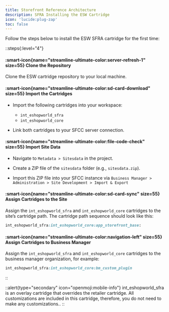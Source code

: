 ```yaml
---
title: Storefront Reference Architecture
description: SFRA Installing the ESW Cartridge
icon: 'lucide:plug-zap'
toc: false
---
```


Follow the steps below to install the ESW SFRA cartridge for the first time:

::steps{:level="4"}
  #### :smart-icon{name="streamline-ultimate-color:server-refresh-1" size=55}  Clone the Repository

  Clone the ESW cartridge repository to your local machine.


  #### :smart-icon{name="streamline-ultimate-color:sd-card-download" size=55}  Import the Cartridges
  
  - Import the following cartridges into your workspace:
  
    - `int_eshopworld_sfra`
    - `int_eshopworld_core`
  
  - Link both cartridges to your SFCC server connection.

  #### :smart-icon{name="streamline-ultimate-color:file-code-check" size=55}  Import Site Data

  - Navigate to `Metadata > Sitesdata` in the project.

  - Create a ZIP file of the `sitesdata` folder (e.g., `sitesdata.zip`).

  - Import this ZIP file into your SFCC instance via `Business Manager > Administration > Site Development > Import & Export`


  #### :smart-icon{name="streamline-ultimate-color:sd-card-sync" size=55} Assign Cartridges to the Site

  Assign the `int_eshopworld_sfra` and `int_eshopworld_core` cartridges to the site’s cartridge path. The cartridge path sequence should look like this:

  ```rb
  int_eshopworld_sfra:int_eshopworld_core:app_storefront_base:
  ```

  #### :smart-icon{name="streamline-ultimate-color:navigation-left" size=55} Assign Cartridges to Business Manager

  Assign the `int_eshopworld_sfra` and `int_eshopworld_core` cartridges to the business manager organization, for example:

  ```rb
  int_eshopworld_sfra:int_eshopworld_core:bm_custom_plugin
  ```
::

::alert{type="secondary" icon="openmoji:mobile-info"}
 int_eshopworld_sfra is an overlay cartridge that overrides the retailer cartridge. All customizations are included in this cartridge, therefore, you do not need to make any customizations..
::